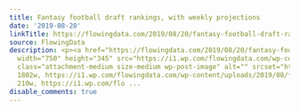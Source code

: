 ```yaml
---
title: Fantasy football draft rankings, with weekly projections
date: '2019-08-20'
linkTitle: https://flowingdata.com/2019/08/20/fantasy-football-draft-rankings-with-weekly-projections/
source: FlowingData
description: <p><a href="https://flowingdata.com/2019/08/20/fantasy-football-draft-rankings-with-weekly-projections/"><img
  width="750" height="345" src="https://i1.wp.com/flowingdata.com/wp-content/uploads/2019/08/fantasy-football-draft-rankings.png?fit=750%2C345&amp;ssl=1"
  class="attachment-medium size-medium wp-post-image" alt="" srcset="https://i1.wp.com/flowingdata.com/wp-content/uploads/2019/08/fantasy-football-draft-rankings.png?w=1802&amp;ssl=1
  1802w, https://i1.wp.com/flowingdata.com/wp-content/uploads/2019/08/fantasy-football-draft-rankings.png?resize=210%2C97&amp;ssl=1
  210w, https://i1.wp.com/flo ...
disable_comments: true
---
```

<p><a href="https://flowingdata.com/2019/08/20/fantasy-football-draft-rankings-with-weekly-projections/"><img width="750" height="345" src="https://i1.wp.com/flowingdata.com/wp-content/uploads/2019/08/fantasy-football-draft-rankings.png?fit=750%2C345&amp;ssl=1" class="attachment-medium size-medium wp-post-image" alt="" srcset="https://i1.wp.com/flowingdata.com/wp-content/uploads/2019/08/fantasy-football-draft-rankings.png?w=1802&amp;ssl=1 1802w, https://i1.wp.com/flowingdata.com/wp-content/uploads/2019/08/fantasy-football-draft-rankings.png?resize=210%2C97&amp;ssl=1 210w, https://i1.wp.com/flo ...